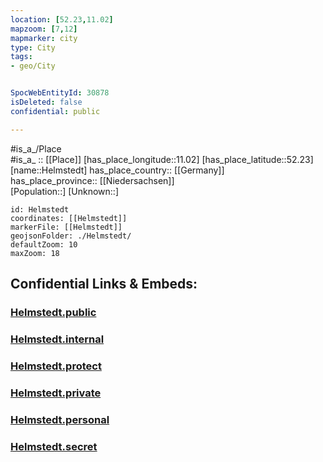 ```yaml
---
location: [52.23,11.02] 
mapzoom: [7,12] 
mapmarker: city 
type: City
tags:
- geo/City


SpocWebEntityId: 30878
isDeleted: false
confidential: public

---
```

#is_a_/Place  
#is_a_ :: [[Place]] 
[has_place_longitude::11.02] 
[has_place_latitude::52.23] 
[name::Helmstedt] 
has_place_country:: [[Germany]]  
has_place_province:: [[Niedersachsen]]  
[Population::] 
[Unknown::] 


```leaflet
id: Helmstedt
coordinates: [[Helmstedt]] 
markerFile: [[Helmstedt]] 
geojsonFolder: ./Helmstedt/
defaultZoom: 10 
maxZoom: 18
```


## Confidential Links & Embeds: 

### [Helmstedt.public](/_public/\Earth\Continent\Europe\Europe~Central\Germany\Germany~West\Niedersachsen\counties~NiedersachsenHelmstedt.public.md) 

### [Helmstedt.internal](/_internal/\Earth\Continent\Europe\Europe~Central\Germany\Germany~West\Niedersachsen\counties~NiedersachsenHelmstedt.internal.md) 

### [Helmstedt.protect](/_protect/\Earth\Continent\Europe\Europe~Central\Germany\Germany~West\Niedersachsen\counties~NiedersachsenHelmstedt.protect.md) 

### [Helmstedt.private](/_private/\Earth\Continent\Europe\Europe~Central\Germany\Germany~West\Niedersachsen\counties~NiedersachsenHelmstedt.private.md) 

### [Helmstedt.personal](/_personal/\Earth\Continent\Europe\Europe~Central\Germany\Germany~West\Niedersachsen\counties~NiedersachsenHelmstedt.personal.md) 

### [Helmstedt.secret](/_secret/\Earth\Continent\Europe\Europe~Central\Germany\Germany~West\Niedersachsen\counties~NiedersachsenHelmstedt.secret.md)


